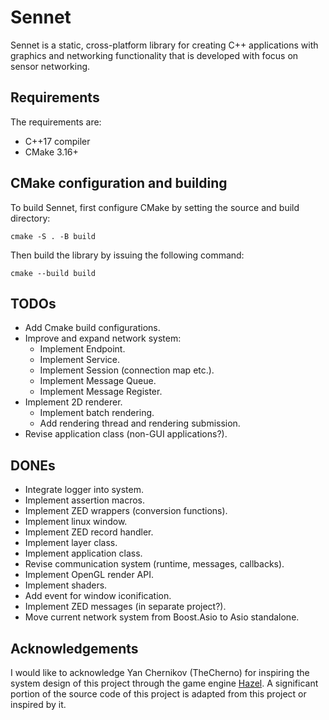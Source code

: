 # Sennet

Sennet is a static, cross-platform library for creating C++ applications 
with graphics and networking functionality that is developed with focus on 
sensor networking.

## Requirements
The requirements are:
- C++17 compiler
- CMake 3.16+

## CMake configuration and building
To build Sennet, first configure CMake by setting the source and build directory:
```
cmake -S . -B build
```
Then build the library by issuing the following command:
```
cmake --build build
```

## TODOs
- Add Cmake build configurations.
- Improve and expand network system:
    - Implement Endpoint.
    - Implement Service.
    - Implement Session (connection map etc.).
    - Implement Message Queue.
    - Implement Message Register.
- Implement 2D renderer.
    - Implement batch rendering.
    - Add rendering thread and rendering submission.
- Revise application class (non-GUI applications?).

## DONEs
- Integrate logger into system.
- Implement assertion macros.
- Implement ZED wrappers (conversion functions).
- Implement linux window.
- Implement ZED record handler.
- Implement layer class.
- Implement application class.
- Revise communication system (runtime, messages, callbacks).
- Implement OpenGL render API.
- Implement shaders.
- Add event for window iconification.
- Implement ZED messages (in separate project?).
- Move current network system from Boost.Asio to Asio standalone.

## Acknowledgements
I would like to acknowledge Yan Chernikov (TheCherno) for inspiring the system 
design of this project through the game engine 
[Hazel](https://github.com/TheCherno/Hazel). A significant portion of the source 
code of this project is adapted from this project or inspired by it.
